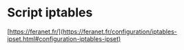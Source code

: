 # Script iptables
[https://feranet.fr/](https://feranet.fr/configuration/iptables-ipset.html#configuration-iptables-ipset)


